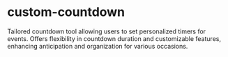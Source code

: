 # custom-countdown
Tailored countdown tool allowing users to set personalized timers for events. Offers flexibility in countdown duration and customizable features, enhancing anticipation and organization for various occasions.
